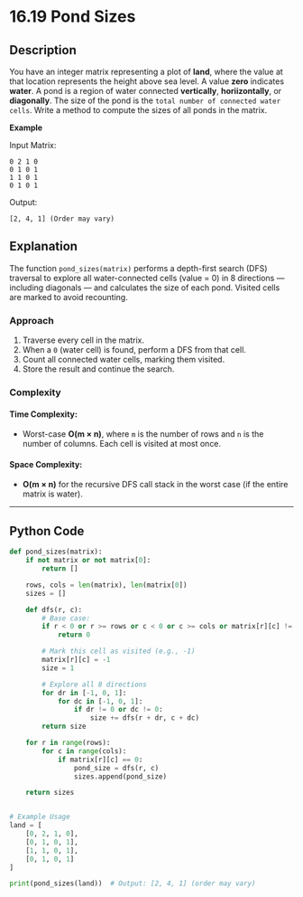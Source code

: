 # 16.19 Pond Sizes

## Description

You have an integer matrix representing a plot of **land**, where the value at that location represents the height above
sea level. A value **zero** indicates **water**. A pond is a region of water connected **vertically**, **horiizontally**, or **diagonally**.
The size of the pond is the `total number of connected water cells`. Write a method to compute the sizes of all ponds in
the matrix.


**Example**

Input Matrix:

```
0 2 1 0  
0 1 0 1  
1 1 0 1  
0 1 0 1
```

Output:

```
[2, 4, 1] (Order may vary)
```

## Explanation

The function `pond_sizes(matrix)` performs a depth-first search (DFS) traversal to explore all water-connected cells (value = 0) in 8 directions — including diagonals — and calculates the size of each pond. Visited cells are marked to avoid recounting.

### Approach

1. Traverse every cell in the matrix.
2. When a `0` (water cell) is found, perform a DFS from that cell.
3. Count all connected water cells, marking them visited.
4. Store the result and continue the search.

### Complexity

#### Time Complexity:

* Worst-case **O(m × n)**, where `m` is the number of rows and `n` is the number of columns. Each cell is visited at most once.

#### Space Complexity:

* **O(m × n)** for the recursive DFS call stack in the worst case (if the entire matrix is water).

---

## Python Code

```python
def pond_sizes(matrix):
    if not matrix or not matrix[0]:
        return []

    rows, cols = len(matrix), len(matrix[0])
    sizes = []

    def dfs(r, c):
        # Base case:
        if r < 0 or r >= rows or c < 0 or c >= cols or matrix[r][c] != 0:
            return 0

        # Mark this cell as visited (e.g., -1)
        matrix[r][c] = -1
        size = 1

        # Explore all 8 directions
        for dr in [-1, 0, 1]:
            for dc in [-1, 0, 1]:
                if dr != 0 or dc != 0:
                    size += dfs(r + dr, c + dc)
        return size

    for r in range(rows):
        for c in range(cols):
            if matrix[r][c] == 0:
                pond_size = dfs(r, c)
                sizes.append(pond_size)

    return sizes


# Example Usage
land = [
    [0, 2, 1, 0],
    [0, 1, 0, 1],
    [1, 1, 0, 1],
    [0, 1, 0, 1]
]

print(pond_sizes(land))  # Output: [2, 4, 1] (order may vary)
```
